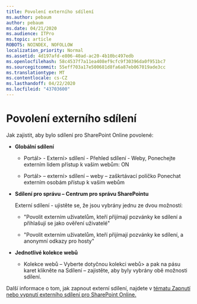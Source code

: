 ```yaml
---
title: Povolení externího sdílení
ms.author: pebaum
author: pebaum
ms.date: 04/21/2020
ms.audience: ITPro
ms.topic: article
ROBOTS: NOINDEX, NOFOLLOW
localization_priority: Normal
ms.assetid: 4d197afd-e806-40ad-ac20-4b10bc497edb
ms.openlocfilehash: 58c4537f7a11ea408ef9cfc9f30396da0f951bc7
ms.sourcegitcommit: 55eff703a17e500681d8fa6a87eb067019ade3cc
ms.translationtype: MT
ms.contentlocale: cs-CZ
ms.lasthandoff: 04/22/2020
ms.locfileid: "43703600"
---
```

# <a name="enable-external-sharing"></a>Povolení externího sdílení

 Jak zajistit, aby bylo sdílení pro SharePoint Online povolené:
  
- **Globální sdílení**
    
  - Portál\> - Externí\> sdílení - Přehled sdílení - Weby, Ponechejte externím lidem přístup k vašim webům: ON
    
  - Portál\> – externí\> sdílení – weby – zaškrtávací políčko Ponechat externím osobám přístup k vašim webům
    
- **Sdílení pro správu – Centrum pro správu SharePointu**
    
    Externí sdílení - ujistěte se, že jsou vybrány jednu ze dvou možností:
    
  - "Povolit externím uživatelům, kteří přijímají pozvánky ke sdílení a přihlašují se jako ověření uživatelé"
    
  - "Povolit externím uživatelům, kteří přijímají pozvánky ke sdílení, a anonymní odkazy pro hosty"
    
- **Jednotlivé kolekce webů**
    
  - Kolekce webů – Vyberte dotyčnou kolekci webů\> a pak na pásu karet klikněte na Sdílení – zajistěte, aby byly vybrány obě možnosti sdílení.
    
Další informace o tom, jak zapnout externí sdílení, najdete v [tématu Zapnutí nebo vypnutí externího sdílení pro SharePoint Online.](https://go.microsoft.com/fwlink/?linkid=2047681&amp;clcid=0x409)
  

